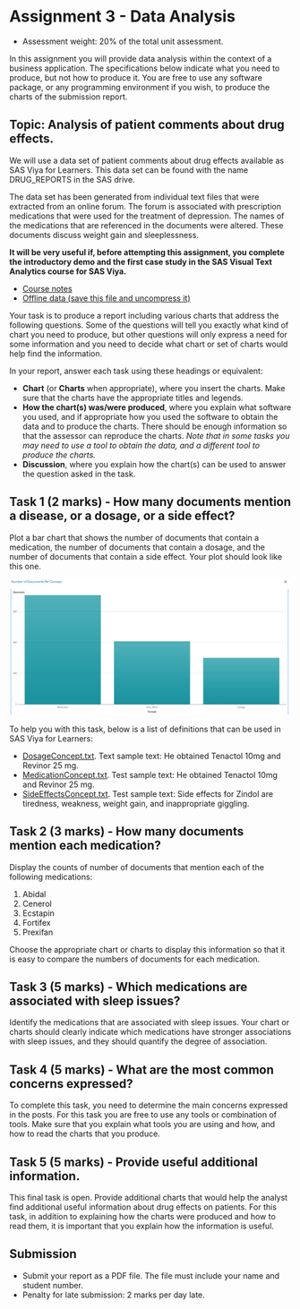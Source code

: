 # Assignment 3 - Data Analysis

* Assessment weight: 20% of the total unit assessment.

In this assignment you will provide data analysis within the context of a business application. The specifications below indicate what you need to produce, but not how to produce it. You are free to use any software package, or any programming environment if you wish, to produce the charts of the submission report.

## Topic: Analysis of patient comments about drug effects.

We will use a data set of patient comments about drug effects available as SAS Viya for Learners. This data set can be found with the name DRUG_REPORTS in the SAS drive.

The data set has been generated from individual text files that were extracted from an online forum. The forum is associated with prescription medications that were used for the treatment of depression. The names of the medications that are referenced in the documents were altered. These documents discuss weight gain and sleeplessness.

**It will be very useful if, before attempting this assignment, you complete the introductory demo and the first case study in the SAS Visual Text Analytics course for SAS Viya.**

* [Course notes](LWSVTA34_001.pdf)
* [Offline data (save this file and uncompress it)](DrugDest.zip)

Your task is to produce a report including various charts that address the following questions. Some of the questions will tell you exactly what kind of chart you need to produce, but other questions will only express a need for some information and you need to decide what chart or set of charts would help find the information.

In your report, answer each task using these headings or equivalent:

* **Chart** (or **Charts** when appropriate), where you insert the charts. Make sure that the charts have the appropriate titles and legends. 
* **How the chart(s) was/were produced**, where you explain what software you used, and if appropriate how you used the software to obtain the data and to produce the charts. There should be enough information so that the assessor can reproduce the charts. *Note that in some tasks you may need to use a tool to obtain the data, and a different tool to produce the charts.*
* **Discussion**, where you explain how the chart(s) can be used to answer the question asked in the task.

## Task 1 (2 marks) - How many documents mention a disease, or a dosage, or a side effect?

Plot a bar chart that shows the number of documents that contain a medication, the number of documents that contain a dosage, and the number of documents that contain a side effect. Your plot should look like this one.

![barchart](docsperconcept.png)

To help you with this task, below is a list of definitions that can be used in SAS Viya for Learners:

* [DosageConcept.txt](DosageConcept.txt). Text sample text: He obtained Tenactol 10mg and Revinor 25 mg.
* [MedicationConcept.txt](MedicationConcept.txt). Test sample text: He obtained Tenactol 10mg and Revinor 25 mg.
* [SideEffectsConcept.txt](SideEffectsConcept.txt). Test sample text: Side effects for Zindol are tiredness, weakness, weight gain, and inappropriate giggling.

## Task 2 (3 marks) - How many documents mention each medication?

Display the counts of number of documents that mention each of the following medications:

1. Abidal
2. Cenerol
3. Ecstapin
4. Fortifex
5. Prexifan 

Choose the appropriate chart or charts to display this information so that it is easy to compare the numbers of documents for each medication.

## Task 3 (5 marks) - Which medications are associated with sleep issues?

Identify the medications that are associated with sleep issues. Your chart or charts should clearly indicate which medications have stronger associations with sleep issues, and they should quantify the degree of association.

## Task 4 (5 marks) - What are the most common concerns expressed?

To complete this task, you need to determine the main concerns expressed in the posts. For this task you are free to use any tools or combination of tools. Make sure that you explain what tools you are using and how, and how to read the charts that you produce.

## Task 5 (5 marks) - Provide useful additional information.

This final task is open. Provide additional charts that would help the analyst find additional useful information about drug effects on patients. For this task, in addition to explaining how the charts were produced and how to read them, it is important that you explain how the information is useful.

## Submission

* Submit your report as a PDF file. The file must include your name and student number.
* Penalty for late submission: 2 marks per day late.
